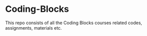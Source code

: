 # Coding-Blocks
This repo consists of all the Coding Blocks courses related codes, assignments, materials etc.
